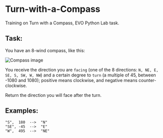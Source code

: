 # Turn-with-a-Compass
Training on Turn with a Compass,  EVO Python Lab task.

## Task:
You have an 8-wind compass, like this:

![Compass image](https://image.shutterstock.com/image-vector/compass-rose-eight-abbreviated-initials-260nw-1453270079.jpg)

You receive the direction you are `facing` (one of the 8 directions: `N, NE, E, SE, S, SW, W, NW`) and a certain degree to `turn` (a multiple of 45, between -1080 and 1080); positive means clockwise, and negative means counter-clockwise.

Return the direction you will face after the turn.

## Examples:
```
"S",  180  -->  "N"
"SE", -45  -->  "E"
"W",  495  -->  "NE"
```
